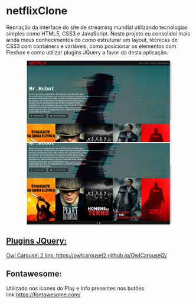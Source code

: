 # netflixClone
Recriação da interface do site de streaming mundial utilizando tecnologias simples como HTML5, CSS3 e JavaScript. Neste projeto eu consolidei mais ainda meus conhecimentos de como estruturar um layout, técnicas de CSS3 com containers e variáveis, como posicionar os elementos com Flexbox e como utilizar plugins JQuery a favor da desta aplicação.

<div align="center">
  <a href="https://github.com/Victor160197">
  <img height="220em" src="img/prototipo1.png"/>
  <img height="220em" src="img/prototipo2.png"/>
</div>
  
 ## Plugins JQuery:
  
  Owl Carousel 2
  link: https://owlcarousel2.github.io/OwlCarousel2/
  
  ## Fontawesome:
  
  Utilizado nos ícones do Play e Info presentes nos butões
  link:https://fontawesome.com/
  
  
  
